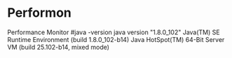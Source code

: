 # Performon
  Performance Monitor
#java -version
  java version "1.8.0_102"
  Java(TM) SE Runtime Environment (build 1.8.0_102-b14)
  Java HotSpot(TM) 64-Bit Server VM (build 25.102-b14, mixed mode)
#
